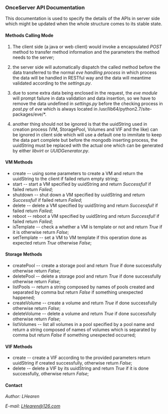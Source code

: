 ### OnceServer API Documentation
This documentation is used to specify the details of the APIs in server side which might be updated when the whole structure comes to its stable state.

#### Methods Calling Mode
1. The client side (a java or web client) would invoke a encapsulated *POST* method to transfer method information and the parameters the method needs to the server; 

2. the server side will automatically dispatch the called method before the data transferred to the normal *eve handling process* in which process the data will be handled in RESTful way and the data will meantime validated according to the *settings.py*. 

3. due to some extra data being enclosed in the request, the *eve module* will prompt failure in data validation and data insertion, so we have to remove the data undefined in *settings.py* before the checking process in *post.py* of *eve* which is always located in /usr/lib64/python2.7/site-packages/eve/\*.

4. another thing should not be ignored is that the uuidString used in creation process (VM, StoragePool, Volumes and VIF and the like) can be ignored in client side which will use a default one to immitate to keep the data part complete but before the mongodb inserting process, the uuidString must be replaced with the actual one which can be generated by either *libvirt* or *UUIDGenerator.py*.

#### VM Methods
- create -- using some parameters to create a VM and return the uuidString to the client if failed return empty string;
- start -- start a VM specified by uuidString and return *Successful!* if failed return *Failed*;
- shutdown -- shut down a VM specified by uuidString and return *Successful!* if failed return *Failed*;
- delete -- delete a VM specified by uuidString and return *Successful!* if failed return *Failed*;
- reboot -- reboot a VM specified by uuidString and return *Successful!* if failed return *Failed*;
- isTemplate -- check a whether a VM is template or not and return *True* if it is otherwise return *False*;
- setTemplate -- set a VM to VM template if this operation done as expected return *True* otherwise *False*;

#### Storage Methods
- createPool -- create a storage pool and return *True* if done successfully otherwise return *False*;
- deletePool -- delete a storage pool and return *True* if done successfully otherwise return *False*;
- listPools -- return a string composed by names of pools created and separated by comma but return *False* if something unexpected happened;
- createVolume -- create a volume and return *True* if done successfully otherwise return *False*; 
- deleteVolume -- delete a volume and return *True* if done successfully otherwise return *False*; 
- listVolumes -- list all volumes in a pool specified by a pool name and return a string composed of names of volumes which is separated by comma but return *False* if something unexpected occurred;

#### VIF Methods
- create -- create a VIF according to the provided parameters return uuidString if created successfully, otherwise return *False*;
- delete -- delete a VIF by its uuidString and return *True* if it is done successfully, otherwise return *False*;

#### Contact
*Author: LHearen*

*E-mail: LHearen@126.com*
